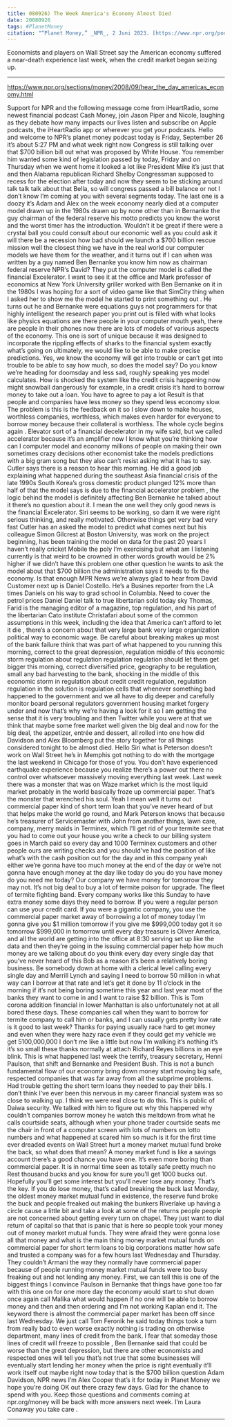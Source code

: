 ```yaml
---
title: 080926) The Week America's Economy Almost Died
date: 20080926
tags: #PlanetMoney
citation: "“Planet Money,” _NPR_, 2 Juni 2023. [https://www.npr.org/podcasts/510289/planet-money](https://www.npr.org/podcasts/510289/planet-money) (diakses 4 Juni 2023)."
---
```


Economists and players on Wall Street say the American economy suffered a near-death experience last week, when the credit market began seizing up.

----

https://www.npr.org/sections/money/2008/09/hear_the_day_americas_economy.html

Support for NPR and the following message come from iHeartRadio, some newest financial podcast Cash Money, join Jason Piper and Nicole, laughing as they debate how many impacts our lives listen and subscribe on Apple podcasts, the iHeartRadio app or wherever you get your podcasts. Hello and welcome to NPR‘s planet money podcast today is Friday, September 26 it’s about 5:27 PM and what week right now Congress is still talking over that $700 billion bill out what was proposed by White House. You remember him wanted some kind of legislation passed by today, Friday and on Thursday when we went home it looked a lot like President Mike it’s just that and then Alabama republican Richard Shelby Congressman supposed to recess for the election after today and now they seem to be sticking around talk talk talk about that Bella, so will congress passed a bill balance or not I don’t know I’m coming at you with several segments today. The last one is a doozy it’s Adam and Alex on the week economy nearly died  at a computer model drawn up in the 1980s drawn up by none other than in Bernanke the guy chairman of the federal reserve his motto predicts you know the worst and the worst timer has the introduction. Wouldn’t it be great if there were a crystal ball you could consult about our economic well as you could ask it will there be a recession how bad should we launch a $700 billion rescue mission well the closest thing we have in the real world our computer models we have them for the weather, and it turns out  if I can when was written by a guy named Ben Bernanke you know him now as chairman federal reserve NPR‘s David? They put the computer model is called the financial Excelerator. I want to see it at the office and Mark professor of economics at New York University griller worked with Ben Bernanke on it in the 1980s I was hoping for a sort of video game like that SimCity thing when I asked her to show me the model he started to print something out . He turns out he and Bernanke were equations guys not programmers for that highly intelligent the research paper you print out is filled with what looks like physics equations are there people in your computer mouth yeah, there are people in their phones now there are lots of models of various aspects of the economy. This one is sort of unique because it was designed to incorporate the rippling effects of sharks to the financial system exactly what’s going on ultimately, we would like to be able to make precise predictions. Yes, we know the economy will get into trouble or can’t get into trouble  to be able to say how much, so does the model say? Do you know we’re heading for doomsday and less sad, roughly speaking yes model calculates. How is shocked the system like the credit crisis happening now might snowball dangerously for example, in a credit crisis it’s hard to borrow money to take out a loan. You have to agree to pay a lot  Result is that people and companies have less money so they spend less economy slow. The problem is this is the feedback on it so I slow down to make houses, worthless companies, worthless, which makes even harder for everyone to borrow money because their collateral is worthless. The whole cycle begins again . Elevator sort of a financial decelerator in my wife said, but we called accelerator because it’s an amplifier now I know what you’re thinking how can I computer model and economy millions of people on making their own sometimes crazy decisions other economist take the models predictions with a big gram song but they also can’t resist asking what it has to say. Cutler says there is a reason to hear this morning. He did a good job explaining what happened during the southeast Asia financial crisis of the late 1990s South Korea’s gross domestic product plunged 12% more than half of that the model says is due to the financial accelerator problem , the logic behind the model is definitely affecting Ben Bernanke he talked about it there’s no question about it. I mean the one well they only good news is the financial Excelerator. Siri seems to be working, so darn it we were right serious thinking, and really motivated. Otherwise things get very bad very fast Cutler has an asked the model to predict what comes next but his colleague Simon Gilcrest at Boston University, was work on the project beginning, has been training the model on data for the past 20 years I haven’t really cricket  Mobile the poly I’m exercising but what am I listening currently is that weird to be crowned in other words growth would be 2% higher if we didn’t have this problem one other question he wants to ask the model about that $700 billion the administration says it needs to fix the economy. Is that enough  MPR News we’re always glad to hear from David Customer next up is Daniel Costello. He’s a Busines reporter from the LA times Daniels on his way to grad school in Columbia. Need to cover the petrol prices Daniel Daniel talk to true libertarian sold today sky Thomas, Farid is the managing editor of a magazine, top regulation, and his part of the libertarian Cato institute Christafari about some of the common assumptions in this week, including the idea that America can’t afford to let it die , there’s a concern about that very large bank very large organization political way to economic wage. Be careful about breaking makes up most of the bank failure think that was part of what happened to you running this morning, correct to the great depression, regulation middle of this economic storm regulation about regulation regulation regulation  should let them get bigger this morning, correct diversified price, geography to be regulation, small any bad harvesting to the bank, shocking in the middle of this economic storm in regulation about credit credit regulation, regulation regulation in the solution is regulation cells that whenever something bad happened to the government and we all have to dig deeper and carefully monitor board personal regulators government housing market forgery under and now that’s why we’re having a look for it so I am getting the sense that it is very troubling and then Twitter while you were at that we think that maybe some free market well given the big deal and now for the big deal, the appetizer, entrée and dessert, all rolled into one how did Davidson and Alex Bloomberg put the story together for all things considered tonight  to be almost died. Hello Siri what is Peterson doesn’t work on Wall Street he’s in Memphis got nothing to do with the mortgage the last weekend in Chicago for those of you. You don’t have experienced earthquake experience because you realize there’s a power out there no control over whatsoever massively moving everything last week. Last week there was a monster that was on Waze  market which is the most liquid market probably in the world basically froze up commercial paper. That’s the monster that wrenched his soul. Yeah I mean well it turns out commercial paper kind of short term loan that you’ve never heard of but that helps make the world go round, and Mark Peterson knows that  because he’s treasurer of Servicemaster with John from another things, lawn care, company, merry maids in Terminex, which I’ll get rid of your termite see that you had to come out your house you write a check to our billing system goes in March paid so every day and 1000 Terminex customers and other people ours are writing checks and you should’ve had the position of like what’s with the cash position out for the day and in this company yeah either we’re gonna have too much money at the end of the day or we’re not gonna have enough money at the day like today do you do you have money do you need me today? Our company we have money for tomorrow they may not. It’s not big deal to buy a lot of termite poison for upgrade. The fleet of termite fighting band. Every company works like this Sunday to have extra money some days they need to borrow. If you were a regular person can use your credit card. If you were a gigantic company, you use the commercial paper market away of borrowing a lot of money  today I’m gonna give you $1 million tomorrow if you give me $999,000 today got it so tomorrow $999,000 in tomorrow until every day treasure is Oliver America, and all the world are getting into the office at 8:30 serving set up like the data and then they’re going in the issuing commercial paper help how much money are we talking about do you think  every day every single day that you’ve never heard of this Bob as a reason it’s been a relatively boring business. Be somebody down at home with a clerical level calling every single day and Merrill Lynch and saying I need to borrow 50 million in what way can I borrow at that rate and let’s get it done by 11 o’clock in the morning if it’s not being boring sometime this year  and last year most of the banks they want to come in and I want to raise $2 billion. This is Tom corona addition financial in lower Manhattan is also unfortunately not at all bored these days. These companies call when they want to borrow for termite company to call him or banks, and I can usually gets pretty low rate is it good to last week? Thanks for paying usually race hard to get money and even when they were hazy race even if they could get my vehicle we get 5100,000,000 I don’t me  like a little but now I’m walking it’s nothing it’s it’s so small these thanks normally at attach Richard Reyes billions in an eye blink. This is what happened last week the terrify, treasury secretary, Henni Paulson, that shift and Bernanke and President Bush. This is not a bunch fundamental flow of our economy bring down money start moving big safe, respected companies that was far away from all the subprime problems. Had trouble getting the short term loans they needed to pay their bills. I don’t think I’ve ever been this nervous in my career  financial system was so close to walking up. I think we were real close to do this. This is public of Daiwa security. We talked with him to figure out why this happened why couldn’t companies borrow money he watch this meltdown from what he calls courtside seats, although when your phone trader courtside seats me the chair in front of a computer screen with lots of numbers on lotto numbers and what happened at scared him so much is it for the first time ever dreaded events on Wall Street hurt a money market mutual fund broke the back, so what does that mean? A money market fund is like a savings account there’s a good chance you have one. It’s even more boring than commercial paper. It is in normal time seen as totally safe pretty much no Rest  thousand bucks and you know for sure you’ll get 1000 bucks out. Hopefully you’ll get some interest but you’ll never lose any money. That’s the key. If you do lose money, that’s called breaking the buck last Monday, the oldest money market mutual fund in existence, the reserve fund broke the buck and people freaked out making the bunkers  Riverlake up having a circle cause a little bit and take a look at some of the returns people people are not concerned about getting every turn on chapel. They just want to dial return of capital so that that is panic that is here so people took your money out of money market mutual funds. They were afraid they were gonna lose all that money and what is the main thing money market mutual funds on commercial paper for short term loans to big corporations  matter how safe and trusted a company was for a few hours last Wednesday and Thursday. They couldn’t Armani the way they normally have commercial paper because of people running money market mutual funds were too busy freaking out and not lending any money. First, we can tell this is one of the biggest things I convince Paulson in Bernanke that things have gone too far with this one on for one more day the economy would start to shut down once again call Malika what would happen if no one will be able to borrow money and then and then  ordering and I’m not working Kaplan end it. The keyword there is almost the commercial paper market has been off since last Wednesday. We just call Tom Feronik he said today things took a turn from really bad to even worse exactly nothing is trading on otherwise department, many lines of credit from the bank. I fear that someday those lines of credit will freeze to possible , Ben Bernanke said that could be worse than the great depression, but there are other economists and respected ones will tell you that’s not true that some businesses will eventually start lending her money when the price is right eventually it’ll work itself out maybe right now today that is the $700 billion question Adam Davidson, NPR news  I’m Alex Cooper that’s it for today in Planet Money we hope you’re doing OK out there crazy few days. Glad for the chance to spend with you. Keep those questions and comments coming at npr.org/money will be back with more answers next week. I’m Laura Conaway you take care . 

----
